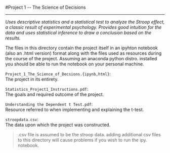 #Project 1 -- The Science of Decisions  
****
*Uses descriptive statistics and a statistical test to analyze the Stroop effect, a classic result of experimental psychology. Provides good intuition for the data and uses statistical inference to draw a conclusion based on the results.*

The files in this directory contain the project itself in an ipyhton notebook (also an .html version) format along with the files used as resources during the course of the project. Assuming an anaconda python distro. installed you should be able to run the notebook on your personal machine.        

`Project_1_The_Science_of_Decsions.{ipynb,html}`:              
	The project in its entirety. 

`Statistics_Project1_Instructions.pdf`:         
	The goals and required outcome of the project.

`Understanding the Dependent t Test.pdf`:       
	Resource referred to when implementing and explaining the t-test. 

`stroopdata.csv`:          
	The data upon which the project was constructed.    

> .csv file is assumed to be the stroop data. adding additional csv files to this directory will cause problems if you wish to run the ipy. notebook.  
